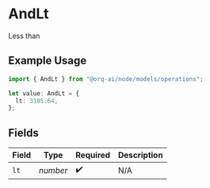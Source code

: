 # AndLt

Less than

## Example Usage

```typescript
import { AndLt } from "@orq-ai/node/models/operations";

let value: AndLt = {
  lt: 3185.64,
};
```

## Fields

| Field              | Type               | Required           | Description        |
| ------------------ | ------------------ | ------------------ | ------------------ |
| `lt`               | *number*           | :heavy_check_mark: | N/A                |